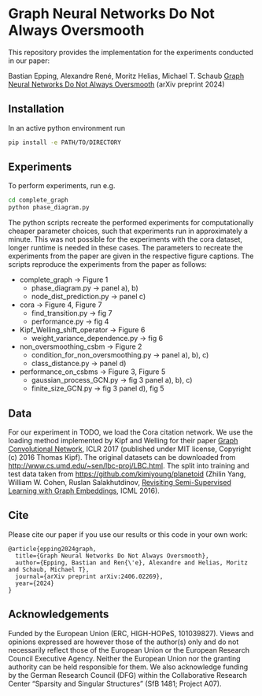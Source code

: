 # Graph Neural Networks Do Not Always Oversmooth

This repository provides the implementation for the experiments conducted in our paper:
 
Bastian Epping, Alexandre René, Moritz Helias, Michael T. Schaub [Graph Neural Networks Do Not Always Oversmooth](https://arxiv.org/abs/2406.02269) (arXiv preprint 2024)

## Installation

In an active python environment run

```bash
pip install -e PATH/TO/DIRECTORY
```

## Experiments
To perform experiments, run e.g.
```bash
cd complete_graph
python phase_diagram.py
```
The python scripts recreate the performed experiments for computationally cheaper parameter choices, such that experiments run in approximately a minute.
This was not possible for the experiments with the cora dataset, longer runtime is needed in these cases.
The parameters to recreate the experiments from the paper are given in the respective figure captions.
The scripts reproduce the experiments from the paper as follows:

* complete_graph $\rightarrow$ Figure 1
    * phase_diagram.py $\rightarrow$ panel a), b)
    * node_dist_prediction.py $\rightarrow$ panel c)
* cora $\rightarrow$ Figure 4, Figure 7
    * find_transition.py $\rightarrow$ fig 7
    * performance.py $\rightarrow$ fig 4
* Kipf_Welling_shift_operator $\rightarrow$ Figure 6
    * weight_variance_dependence.py $\rightarrow$ fig 6
* non_oversmoothing_csbm $\rightarrow$ Figure 2
    * condition_for_non_oversmoothing.py $\rightarrow$ panel a), b), c)
    * class_distance.py $\rightarrow$ panel d)
* performance_on_csbms $\rightarrow$ Figure 3, Figure 5
    * gaussian_process_GCN.py $\rightarrow$ fig 3 panel a), b), c)
    * finite_size_GCN.py $\rightarrow$ fig 3 panel d), fig 5

## Data

For our experiment in TODO, we load the Cora citation network.
We use the loading method implemented by Kipf and Welling for their paper [Graph Convolutional Network](http://arxiv.org/abs/1609.02907), ICLR 2017 (published under MIT license, Copyright (c) 2016 Thomas Kipf).
The original datasets can be downloaded from http://www.cs.umd.edu/~sen/lbc-proj/LBC.html.
The split into training and test data taken from https://github.com/kimiyoung/planetoid (Zhilin Yang, William W. Cohen, Ruslan Salakhutdinov, [Revisiting Semi-Supervised Learning with Graph Embeddings](https://arxiv.org/abs/1603.08861), ICML 2016).


## Cite

Please cite our paper if you use our results or this code in your own work:

```
@article{epping2024graph,
  title={Graph Neural Networks Do Not Always Oversmooth},
  author={Epping, Bastian and Ren{\'e}, Alexandre and Helias, Moritz and Schaub, Michael T},
  journal={arXiv preprint arXiv:2406.02269},
  year={2024}
}
```

## Acknowledgements
Funded by the European Union (ERC, HIGH-HOPeS, 101039827).
Views and opinions expressed are however those of the author(s) only and do not necessarily reflect those of the European Union or the European Research Council Executive Agency.
Neither the European Union nor the granting authority can be held responsible for them.
We also acknowledge funding by the German Research Council (DFG) within the Collaborative Research Center  “Sparsity and Singular Structures” (SfB 1481; Project A07).
